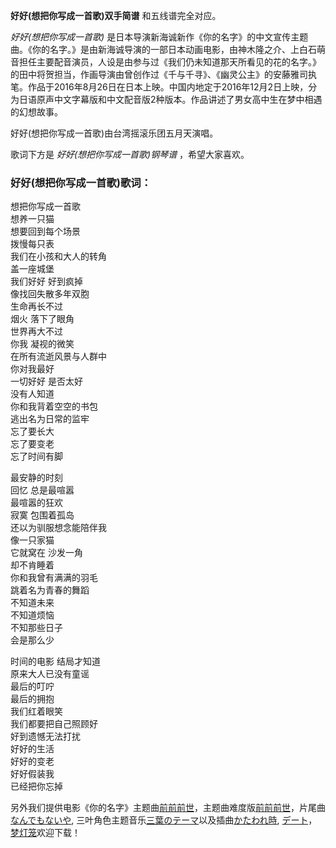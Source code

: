

**好好(想把你写成一首歌)双手简谱** 和五线谱完全对应。

_好好(想把你写成一首歌)_
是日本导演新海诚新作《你的名字》的中文宣传主题曲。《你的名字。》是由新海诚导演的一部日本动画电影，由神木隆之介、上白石萌音担任主要配音演员，人设是由参与过《我们仍未知道那天所看见的花的名字。》的田中将贺担当，作画导演由曾创作过《千与千寻》、《幽灵公主》的安藤雅司执笔。作品于2016年8月26日在日本上映。中国内地定于2016年12月2日上映，分为日语原声中文字幕版和中文配音版2种版本。作品讲述了男女高中生在梦中相遇的幻想故事。

好好(想把你写成一首歌)由台湾摇滚乐团五月天演唱。

歌词下方是 _好好(想把你写成一首歌)钢琴谱_ ，希望大家喜欢。

### 好好(想把你写成一首歌)歌词：

想把你写成一首歌  
想养一只猫  
想要回到每个场景  
拨慢每只表  
我们在小孩和大人的转角  
盖一座城堡  
我们好好 好到疯掉  
像找回失散多年双胞  
生命再长不过  
烟火 落下了眼角  
世界再大不过  
你我 凝视的微笑  
在所有流逝风景与人群中  
你对我最好  
一切好好 是否太好  
没有人知道  
你和我背着空空的书包  
逃出名为日常的监牢  
忘了要长大  
忘了要变老  
忘了时间有脚

最安静的时刻  
回忆 总是最喧嚣  
最喧嚣的狂欢  
寂寞 包围着孤岛  
还以为驯服想念能陪伴我  
像一只家猫  
它就窝在 沙发一角  
却不肯睡着  
你和我曾有满满的羽毛  
跳着名为青春的舞蹈  
不知道未来  
不知道烦恼  
不知那些日子  
会是那么少

时间的电影 结局才知道  
原来大人已没有童谣  
最后的叮咛  
最后的拥抱  
我们红着眼笑  
我们都要把自己照顾好  
好到遗憾无法打扰  
好好的生活  
好好的变老  
好好假装我  
已经把你忘掉  

另外我们提供电影《你的名字》主题曲[前前前世](Music-7333-前前前世-电影-你的名字-的主题曲.html
"前前前世")，主题曲难度版[前前前世](Music-7449-前前前世-难度版--你的名字-主题曲.html
"前前前世")，片尾曲[なんでもないや](Music-7359-なんでもないや-电影-你的名字-片尾曲.html "なんでもないや"),
三叶角色主题音乐[三葉のテーマ](Music-7368-三葉のテーマ--你的名字-三叶角色主题音乐.html
"三葉のテーマ")以及插曲[かたわれ時](Music-7366-かたわれ時-电影-你的名字-OST.html "かたわれ時"),
[デート](Music-7439-デート--你的名字-OST.html "デート")，[梦灯笼](Music-7490-梦灯笼--你的名字-OP.html
"梦灯笼")欢迎下载！

